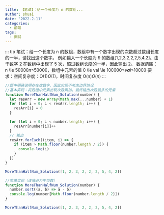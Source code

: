 ```yaml
---
title: 【笔试】：给一个长度为 n 的数组...
author: shuai
date: "2022-2-11"
categories:
  - 前端
tags:
  - 面试
---
```


::: tip
笔试：给一个长度为 n 的数组，数组中有一个数字出现的次数超过数组长度的一半，请找出这个数字。
例如输入一个长度为 9 的数组[1,2,3,2,2,2,5,4,2]。由于数字 2 在数组中出现了 5 次，超过数组长度的一半，因此输出 2。
数据范围：n \le 50000*n*≤50000，数组中元素的值 0 \le val \le 100000≤*v**a**l*≤10000
要求：空间复杂度：O(1)_O_(1)，时间复杂度 O(n)_O_(_n_)
:::

<!-- more -->

```js
//题中明确说明存在改数字，因此实现不考虑边界情况
//基本实现：将数组中元素出现次数累加，最终输出次数最多的元素
function MoreThanHalfNum_Solution(number) {
  let resArr = new Array(Math.max(...number) + 1)
  for (let i = 0; i < resArr.length; i++) {
    resArr[i] = 0
  }

  for (let i = 0; i < number.length; i++) {
    resArr[number[i]]++
  }
  // 输出
  resArr.forEach((item, i) => {
    if (item > Math.floor(number.length / 2)) {
      console.log(i)
    }
  })
}

MoreThanHalfNum_Solution([1, 2, 3, 2, 2, 2, 5, 4, 2])

//简单实现（该值必为中位数）
function MoreThanHalfNum_Solution(number) {
  number.sort((a, b) => a - b)
  console.log(number[Math.floor(number.length / 2)])
}

MoreThanHalfNum_Solution([1, 2, 3, 2, 2, 2, 5, 4, 2])
```

